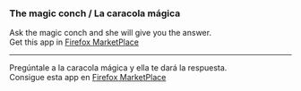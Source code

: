 <h3>The magic conch / La caracola mágica</h3>

Ask the magic conch and she will give you the answer.<br>
Get this app in <a href="#" target="blank">Firefox MarketPlace</a>

-------------------------------------------------------------------------------------------------------

Pregúntale a la caracola mágica y ella te dará la respuesta.<br>
Consigue esta app en <a href="#" target="blank">Firefox MarketPlace</a>
